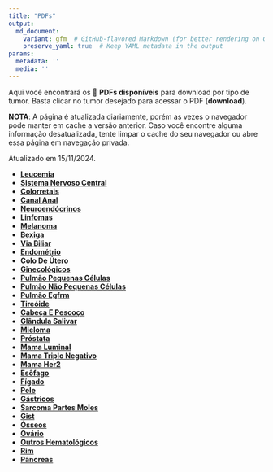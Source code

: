 ```yaml
---
title: "PDFs"
output: 
  md_document:
    variant: gfm  # GitHub-flavored Markdown (for better rendering on GitHub)
    preserve_yaml: true  # Keep YAML metadata in the output
params:
  metadata: ''
  media: ''
---
```


Aqui você encontrará os 📝 **PDFs disponíveis** para download por tipo
de tumor. Basta clicar no tumor desejado para acessar o PDF
(**download**).

**NOTA**: A página é atualizada diariamente, porém as vezes o navegador
pode manter em cache a versão anterior. Caso você encontre alguma
informação desatualizada, tente limpar o cache do seu navegador ou abre
essa página em navegação privada.

Atualizado em 15/11/2024.

- [**Leucemia**](https://coeoralmeds-e768.restdb.io/media/6736f51ef63b80480005836e?download=true)
- [**Sistema Nervoso
  Central**](https://coeoralmeds-e768.restdb.io/media/6736f520f63b804800058371?download=true)
- [**Colorretais**](https://coeoralmeds-e768.restdb.io/media/6736f524f63b804800058376?download=true)
- [**Canal
  Anal**](https://coeoralmeds-e768.restdb.io/media/6736f525f63b804800058378?download=true)
- [**Neuroendócrinos**](https://coeoralmeds-e768.restdb.io/media/6736f527f63b80480005837a?download=true)
- [**Linfomas**](https://coeoralmeds-e768.restdb.io/media/6736f529f63b80480005837c?download=true)
- [**Melanoma**](https://coeoralmeds-e768.restdb.io/media/6736f52af63b80480005837e?download=true)
- [**Bexiga**](https://coeoralmeds-e768.restdb.io/media/6736f52cf63b804800058380?download=true)
- [**Via
  Biliar**](https://coeoralmeds-e768.restdb.io/media/6736f52ef63b804800058382?download=true)
- [**Endométrio**](https://coeoralmeds-e768.restdb.io/media/6736f530f63b804800058384?download=true)
- [**Colo De
  Útero**](https://coeoralmeds-e768.restdb.io/media/6736f532f63b804800058386?download=true)
- [**Ginecológicos**](https://coeoralmeds-e768.restdb.io/media/6736f534f63b804800058388?download=true)
- [**Pulmão Pequenas
  Células**](https://coeoralmeds-e768.restdb.io/media/6736f536f63b80480005838a?download=true)
- [**Pulmão Não Pequenas
  Células**](https://coeoralmeds-e768.restdb.io/media/6736f538f63b80480005838c?download=true)
- [**Pulmão
  Egfrm**](https://coeoralmeds-e768.restdb.io/media/6736f539f63b80480005838e?download=true)
- [**Tireóide**](https://coeoralmeds-e768.restdb.io/media/6736f53df63b804800058392?download=true)
- [**Cabeça E
  Pescoço**](https://coeoralmeds-e768.restdb.io/media/6736f53ff63b804800058394?download=true)
- [**Glândula
  Salivar**](https://coeoralmeds-e768.restdb.io/media/6736f540f63b804800058396?download=true)
- [**Mieloma**](https://coeoralmeds-e768.restdb.io/media/6736f542f63b804800058398?download=true)
- [**Próstata**](https://coeoralmeds-e768.restdb.io/media/6736f544f63b80480005839a?download=true)
- [**Mama
  Luminal**](https://coeoralmeds-e768.restdb.io/media/6736f547f63b80480005839e?download=true)
- [**Mama Triplo
  Negativo**](https://coeoralmeds-e768.restdb.io/media/6736f549f63b8048000583a0?download=true)
- [**Mama
  Her2**](https://coeoralmeds-e768.restdb.io/media/6736f54bf63b8048000583a2?download=true)
- [**Esôfago**](https://coeoralmeds-e768.restdb.io/media/6736f54df63b8048000583a4?download=true)
- [**Fígado**](https://coeoralmeds-e768.restdb.io/media/6736f54ef63b8048000583a6?download=true)
- [**Pele**](https://coeoralmeds-e768.restdb.io/media/6736f550f63b8048000583a8?download=true)
- [**Gástricos**](https://coeoralmeds-e768.restdb.io/media/6736f552f63b8048000583aa?download=true)
- [**Sarcoma Partes
  Moles**](https://coeoralmeds-e768.restdb.io/media/6736f553f63b8048000583ac?download=true)
- [**Gist**](https://coeoralmeds-e768.restdb.io/media/6736f555f63b8048000583ae?download=true)
- [**Ósseos**](https://coeoralmeds-e768.restdb.io/media/6736f557f63b8048000583b0?download=true)
- [**Ovário**](https://coeoralmeds-e768.restdb.io/media/6736f559f63b8048000583b2?download=true)
- [**Outros
  Hematológicos**](https://coeoralmeds-e768.restdb.io/media/6736f55af63b8048000583b4?download=true)
- [**Rim**](https://coeoralmeds-e768.restdb.io/media/6736f55cf63b8048000583b6?download=true)
- [**Pâncreas**](https://coeoralmeds-e768.restdb.io/media/6736f55ef63b8048000583b8?download=true)
